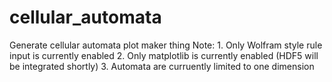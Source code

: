 # cellular_automata
Generate cellular automata plot maker thing 
  Note:
    1. Only Wolfram style rule input is currently enabled
    2. Only matplotlib is currently enabled (HDF5 will be integrated shortly)
    3. Automata are curruently limited to one dimension

